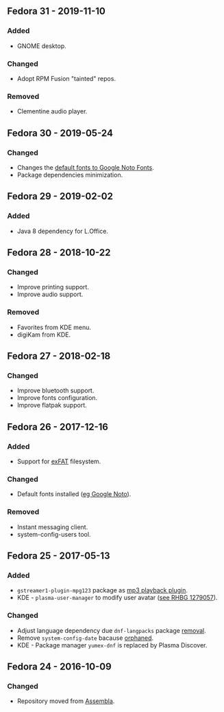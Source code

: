 ## Fedora 31 - 2019-11-10

### Added
- GNOME desktop.
### Changed
- Adopt RPM Fusion "tainted" repos.
### Removed
- Clementine audio player.

## Fedora 30 - 2019-05-24

### Changed
- Changes the [default fonts to Google Noto Fonts][3001].
- Package dependencies minimization.

## Fedora 29 - 2019-02-02

### Added
- Java 8 dependency for L.Office.

## Fedora 28 - 2018-10-22

### Changed
- Improve printing support.
- Improve audio support.
### Removed
- Favorites from KDE menu.
- digiKam from KDE.

## Fedora 27 - 2018-02-18

### Changed
- Improve bluetooth support.
- Improve fonts configuration.
- Improve flatpak support.

## Fedora 26 - 2017-12-16

### Added
- Support for [exFAT][2601] filesystem.
### Changed
- Default fonts installed ([eg Google Noto][2602]).
### Removed
- Instant messaging client.
- system-config-users tool.

## Fedora 25 - 2017-05-13

### Added
- `gstreamer1-plugin-mpg123` package as [mp3 playback plugin][2501].
- KDE - `plasma-user-manager` to modify user avatar ([see RHBG 1279057][2502]).
### Changed
- Adjust language dependency due `dnf-langpacks` package [removal][2503].
- Remove `system-config-date` bacause [orphaned][2504].
- KDE - Package manager `yumex-dnf` is replaced by Plasma Discover.

## Fedora 24 - 2016-10-09

### Changed
- Repository moved from [Assembla][2401].

[3001]: https://fedoraproject.org/wiki/Changes/DefaultFontsToNoto
[2601]: https://en.wikipedia.org/wiki/ExFAT
[2602]: https://www.google.com/get/noto/
[2501]: https://bugzilla.redhat.com/show_bug.cgi?id=1394148
[2502]: https://bugzilla.redhat.com/show_bug.cgi?id=1279057
[2503]: https://fedoraproject.org/wiki/QA:Testcase_dnf_langpacks_plugin
[2504]: https://lists.fedoraproject.org/archives/list/devel@lists.fedoraproject.org/message/BIV6Z2LN2LCO4I6LE636PPWOINUETV3S/
[2401]: https://app.assembla.com/spaces/fedora-remix/subversion/source